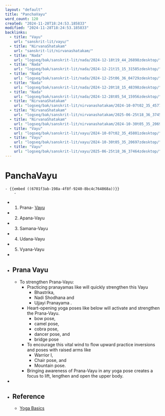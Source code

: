 ```yaml
---
layout: "default"
title: "PanchaVayu"
word_count: 120
created: "2024-11-28T18:24:53.185833"
modified: "2024-11-28T18:24:53.185833"
backlinks:
  - title: "Vayu"
    url: "sanskrit-lit/vayu/"
  - title: "NirvanaShatakam"
    url: "sanskrit-lit/nirvanashatakam/"
  - title: "Nada"
    url: "logseq/bak/sanskrit-lit/nada/2024-12-18t19_44_26898zdesktop/"
  - title: "Nada"
    url: "logseq/bak/sanskrit-lit/nada/2024-12-21t15_15_31585zdesktop/"
  - title: "Nada"
    url: "logseq/bak/sanskrit-lit/nada/2024-12-25t06_36_04729zdesktop/"
  - title: "Nada"
    url: "logseq/bak/sanskrit-lit/nada/2024-12-20t18_15_48398zdesktop/"
  - title: "Nada"
    url: "logseq/bak/sanskrit-lit/nada/2024-12-28t05_54_15956zdesktop/"
  - title: "NirvanaShatakam"
    url: "logseq/bak/sanskrit-lit/nirvanashatakam/2024-10-07t02_35_45773zdesktop/"
  - title: "NirvanaShatakam"
    url: "logseq/bak/sanskrit-lit/nirvanashatakam/2025-06-25t18_36_37459zdesktop/"
  - title: "NirvanaShatakam"
    url: "logseq/bak/sanskrit-lit/nirvanashatakam/2024-10-30t05_35_20691zdesktop/"
  - title: "Vayu"
    url: "logseq/bak/sanskrit-lit/vayu/2024-10-07t02_35_45801zdesktop/"
  - title: "Vayu"
    url: "logseq/bak/sanskrit-lit/vayu/2024-10-30t05_35_20697zdesktop/"
  - title: "Vayu"
    url: "logseq/bak/sanskrit-lit/vayu/2025-06-25t18_36_37464zdesktop/"
---
```

# PanchaVayu
	- {{embed ((6701f3ab-198a-4f8f-9240-8bc4c764868a))}}
		-
- 1. Prana- [Vayu](logseq/bak/sanskrit-lit/vayu/2025-06-25t18_36_37464zdesktop/)
- 2. Apana-Vayu
- 3. Samana-Vayu
- 4. Udana-Vayu
- 5. Vyana-Vayu
-
- ## Prana Vayu
	- To strengthen Prana-Vayu:
		- Practicing pranayamas like will quickly strengthen this Vayu
			- Bhastrika,
			- Nadi Shodhana and
			- Ujjayi Pranayama .
		- Heart-opening yoga poses like below  will activate and strengthen the Prana-Vayu.
			- bow pose,
			- camel pose,
			- cobra pose,
			- dancer pose, and
			- bridge pose
		- To encourage this vital wind to flow upward practice inversions and poses with raised arms like
			- Warrior I,
			- Chair pose, and
			- Mountain pose.
		- Bringing awareness of Prana-Vayu in any yoga pose creates a focus to lift, lengthen and open the upper body.
-
- ## Reference
	- [Yoga Basics](https://www.yogabasics.com/learn/the-five-vayus/)